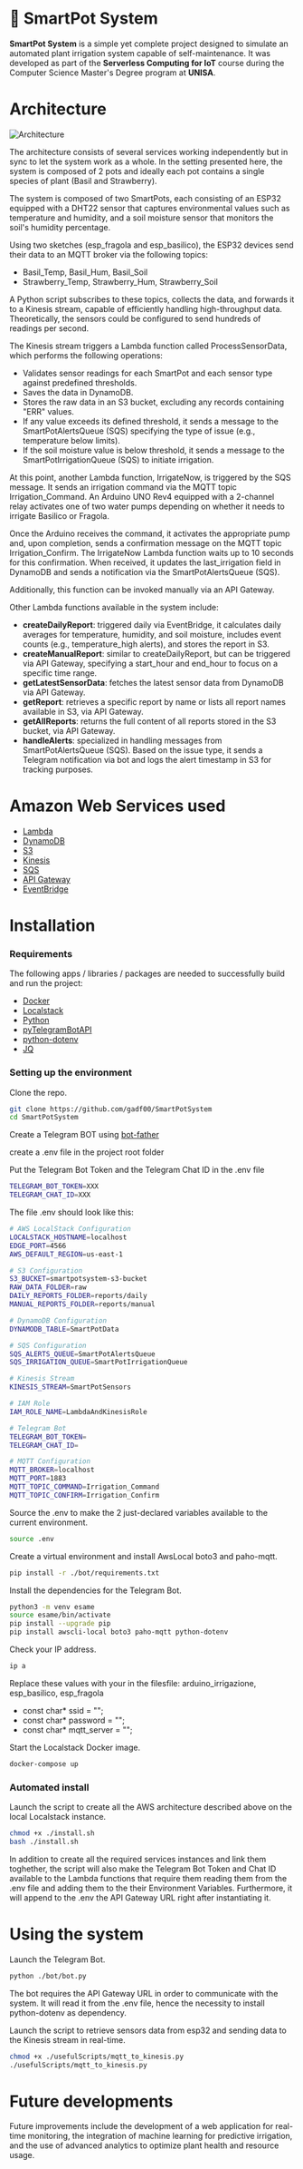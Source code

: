 <h1>🌱 SmartPot System</h1>
<p><strong>SmartPot System</strong> is a simple yet complete project designed to simulate an automated plant irrigation system capable of self-maintenance. It was developed as part of the <strong>Serverless Computing for IoT</strong> course during the Computer Science Master's Degree program at <strong>UNISA</strong>.</p>
<h1>Architecture</h1>
<img src="images/ScIoT%20Architecture.png" alt="Architecture">
<p>The architecture consists of several services working independently but in sync to let the system work as a whole. In the setting presented here, the system is composed of 2 pots and ideally each pot contains a single species of plant (Basil and Strawberry).</p>
<p>The system is composed of two SmartPots, each consisting of an ESP32 equipped with a DHT22 sensor that captures environmental values such as temperature and humidity, and a soil moisture sensor that monitors the soil's humidity percentage.</p>
<p>Using two sketches (esp_fragola and esp_basilico), the ESP32 devices send their data to an MQTT broker via the following topics:</p>
<ul>
  <li>Basil_Temp, Basil_Hum, Basil_Soil</u>
  <li>Strawberry_Temp, Strawberry_Hum, Strawberry_Soil</u>
</ul>
<p>A Python script subscribes to these topics, collects the data, and forwards it to a Kinesis stream, capable of efficiently handling high-throughput data. Theoretically, the sensors could be configured to send hundreds of readings per second.</p>
<p>The Kinesis stream triggers a Lambda function called ProcessSensorData, which performs the following operations:</p>
<ul>
  <li>Validates sensor readings for each SmartPot and each sensor type against predefined thresholds.</li>
  <li>Saves the data in DynamoDB.</li>
  <li>Stores the raw data in an S3 bucket, excluding any records containing "ERR" values.</li>
  <li>If any value exceeds its defined threshold, it sends a message to the SmartPotAlertsQueue (SQS) specifying the type of issue (e.g., temperature below limits).</li>
  <li>If the soil moisture value is below threshold, it sends a message to the SmartPotIrrigationQueue (SQS) to initiate irrigation.</li>
</ul>
<p>At this point, another Lambda function, IrrigateNow, is triggered by the SQS message. It sends an irrigation command via the MQTT topic Irrigation_Command. An Arduino UNO Rev4 equipped with a 2-channel relay activates one of two water pumps depending on whether it needs to irrigate Basilico or Fragola.</p>
<p>Once the Arduino receives the command, it activates the appropriate pump and, upon completion, sends a confirmation message on the MQTT topic Irrigation_Confirm.
The IrrigateNow Lambda function waits up to 10 seconds for this confirmation. When received, it updates the last_irrigation field in DynamoDB and sends a notification via the SmartPotAlertsQueue (SQS).</p>
<p>Additionally, this function can be invoked manually via an API Gateway.</p>
<p>Other Lambda functions available in the system include:</p>
<ul>
  <li><strong>createDailyReport</strong>: triggered daily via EventBridge, it calculates daily averages for temperature, humidity, and soil moisture, includes event counts (e.g., temperature_high alerts), and stores the report in S3.</li>
  <li><strong>createManualReport</strong>: similar to createDailyReport, but can be triggered via API Gateway, specifying a start_hour and end_hour to focus on a specific time range.</li>
  <li><strong>getLatestSensorData</strong>: fetches the latest sensor data from DynamoDB via API Gateway.</li>
  <li><strong>getReport</strong>: retrieves a specific report by name or lists all report names available in S3, via API Gateway.</li>
  <li><strong>getAllReports</strong>: returns the full content of all reports stored in the S3 bucket, via API Gateway.</li>
  <li><strong>handleAlerts</strong>: specialized in handling messages from SmartPotAlertsQueue (SQS). Based on the issue type, it sends a Telegram notification via bot and logs the alert timestamp in S3 for tracking purposes.</li>
</ul>

<h1>Amazon Web Services used</h1>
<ul>
  <li><a href="https://aws.amazon.com/lambda/">Lambda</a></li>
  <li><a href="https://aws.amazon.com/dynamodb/">DynamoDB</a></li>
  <li><a href="https://aws.amazon.com/s3/">S3</a></li>
  <li><a href="http://aws.amazon.com/kinesis/data-streams/">Kinesis</a></li>
  <li><a href="https://aws.amazon.com/sqs/">SQS</a></li>
  <li><a href="https://aws.amazon.com/api-gateway/">API Gateway</a></li>
  <li><a href="https://aws.amazon.com/eventbridge/">EventBridge</a></li>
</ul>

<h1>Installation</h1>
<h3>Requirements</h3>
The following apps / libraries / packages are needed to successfully build and run the project:
<ul>
  <li><a href="https://www.docker.com/">Docker</a></li>
  <li><a href="https://www.localstack.cloud/">Localstack</a></li>
  <li><a href="https://www.python.org/">Python</a></li>
  <li><a href="https://github.com/eternnoir/pyTelegramBotAPI">pyTelegramBotAPI</a></li>
  <li><a href="https://github.com/theskumar/python-dotenv">python-dotenv</a></li>
  <li><a href="https://jqlang.org/">JQ</a></li>
</ul>
<h3>Setting up the environment</h3>
<p>Clone the repo.</p>

```bash
git clone https://github.com/gadf00/SmartPotSystem
cd SmartPotSystem
```
<p>Create a Telegram BOT using <a href="https://telegram.me/BotFather">bot-father</a></p>
<p>create a .env file in the project root folder</p>
<p>Put the Telegram Bot Token and the Telegram Chat ID in the .env file</p>

```bash
TELEGRAM_BOT_TOKEN=XXX
TELEGRAM_CHAT_ID=XXX
```

<p>The file .env should look like this:</p>

```bash
# AWS LocalStack Configuration
LOCALSTACK_HOSTNAME=localhost
EDGE_PORT=4566
AWS_DEFAULT_REGION=us-east-1

# S3 Configuration
S3_BUCKET=smartpotsystem-s3-bucket
RAW_DATA_FOLDER=raw
DAILY_REPORTS_FOLDER=reports/daily
MANUAL_REPORTS_FOLDER=reports/manual

# DynamoDB Configuration
DYNAMODB_TABLE=SmartPotData

# SQS Configuration
SQS_ALERTS_QUEUE=SmartPotAlertsQueue
SQS_IRRIGATION_QUEUE=SmartPotIrrigationQueue

# Kinesis Stream
KINESIS_STREAM=SmartPotSensors

# IAM Role
IAM_ROLE_NAME=LambdaAndKinesisRole

# Telegram Bot
TELEGRAM_BOT_TOKEN=
TELEGRAM_CHAT_ID=

# MQTT Configuration
MQTT_BROKER=localhost
MQTT_PORT=1883
MQTT_TOPIC_COMMAND=Irrigation_Command
MQTT_TOPIC_CONFIRM=Irrigation_Confirm
```
<p>Source the .env to make the 2 just-declared variables available to the current environment.</p>

```bash
source .env
```
<p>Create a virtual environment and install AwsLocal boto3 and paho-mqtt.</p>

```bash
pip install -r ./bot/requirements.txt
```

<p>Install the dependencies for the Telegram Bot.</p>

```bash
python3 -m venv esame
source esame/bin/activate
pip install --upgrade pip
pip install awscli-local boto3 paho-mqtt python-dotenv
```

<p>Check your IP address.</p>

```bash
ip a
```
<p>Replace these values with your in the filesfile: arduino_irrigazione, esp_basilico, esp_fragola</p>
<ul>
  <li>const char* ssid = "";</li>
  <li>const char* password = "";</li>
  <li>const char* mqtt_server = "";</li>
</ul>

<p>Start the Localstack Docker image.</p>

```bash
docker-compose up
```

<h3>Automated install</h3>
<p>Launch the script to create all the AWS architecture described above on the local Localstack instance.</p>

```bash
chmod +x ./install.sh
bash ./install.sh
```
<p>In addition to create all the required services instances and link them toghether, the script will also make the Telegram Bot Token and Chat ID available to the Lambda functions that require them reading them from the .env file and adding them to the their Environment Variables. Furthermore, it will append to the .env the API Gateway URL right after instantiating it.</p>

<h1>Using the system</h1>
<p>Launch the Telegram Bot.</p>

```bash
python ./bot/bot.py
```
<p>The bot requires the API Gateway URL in order to communicate with the system. It will read it from the .env file, hence the necessity to install python-dotenv as dependency.</p>

<p>Launch the script to retrieve sensors data from esp32 and sending data to the Kinesis stream in real-time.</p>

```bash
chmod +x ./usefulScripts/mqtt_to_kinesis.py
./usefulScripts/mqtt_to_kinesis.py
```

<h1>Future developments</h1>
<p>Future improvements include the development of a web application for real-time monitoring, the integration of machine learning for predictive irrigation, and the use of advanced analytics to optimize plant health and resource usage.</p>
